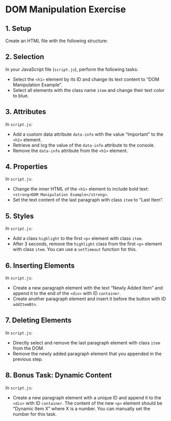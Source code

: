 # DOM Manipulation Exercise

## 1. Setup
Create an HTML file with the following structure:

## 2. Selection
In your JavaScript file (`script.js`), perform the following tasks:
- Select the `<h1>` element by its ID and change its text content to “DOM Manipulation Example”.
- Select all elements with the class name `item` and change their text color to blue.

## 3. Attributes
In `script.js`:
- Add a custom data attribute `data-info` with the value “Important” to the `<h1>` element.
- Retrieve and log the value of the `data-info` attribute to the console.
- Remove the `data-info` attribute from the `<h1>` element.

## 4. Properties
In `script.js`:
- Change the inner HTML of the `<h1>` element to include bold text: `<strong>DOM Manipulation Example</strong>`.
- Set the text content of the last paragraph with class `item` to “Last Item”.

## 5. Styles
In `script.js`:
- Add a class `highlight` to the first `<p>` element with class `item`.
- After 3 seconds, remove the `highlight` class from the first `<p>` element with class `item`. You can use a `setTimeout` function for this.

## 6. Inserting Elements
In `script.js`:
- Create a new paragraph element with the text “Newly Added Item” and append it to the end of the `<div>` with ID `container`.
- Create another paragraph element and insert it before the button with ID `addItemBtn`.

## 7. Deleting Elements
In `script.js`:
- Directly select and remove the last paragraph element with class `item` from the DOM.
- Remove the newly added paragraph element that you appended in the previous step.

## 8. Bonus Task: Dynamic Content
In `script.js`:
- Create a new paragraph element with a unique ID and append it to the `<div>` with ID `container`. The content of the new `<p>` element should be “Dynamic Item X” where X is a number. You can manually set the number for this task.

